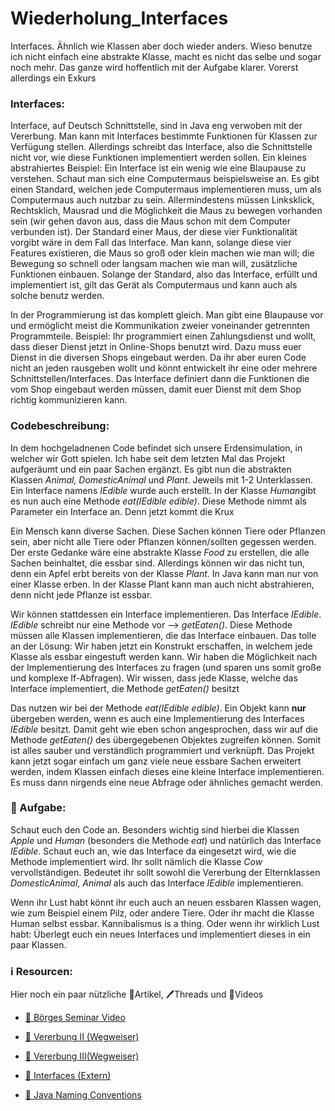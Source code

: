 # Wiederholung_Interfaces

Interfaces. Ähnlich wie Klassen aber doch wieder anders. Wieso benutze ich nicht einfach eine abstrakte Klasse, macht es nicht das selbe und sogar noch mehr. Das ganze wird hoffentlich mit der Aufgabe klarer. Vorerst allerdings ein Exkurs

### Interfaces:
Interface, auf Deutsch Schnittstelle, sind in Java eng verwoben mit der Vererbung. Man kann mit Interfaces bestimmte Funktionen für Klassen zur Verfügung stellen. Allerdings schreibt das Interface, also die Schnittstelle nicht vor, wie diese Funktionen implementiert werden sollen.
Ein kleines abstrahiertes Beispiel: Ein Interface ist ein wenig wie eine Blaupause zu verstehen. Schaut man sich eine Computermaus beispielsweise an. Es gibt einen Standard, welchen jede Computermaus implementieren muss, um als Computermaus auch nutzbar zu sein. Allermindestens müssen Linksklick, Rechtsklich, Mausrad und die Möglichkeit die Maus zu bewegen vorhanden sein (wir gehen davon aus, dass die Maus schon mit dem Computer verbunden ist). Der Standard einer Maus, der diese vier Funktionalität vorgibt wäre in dem Fall das Interface. Man kann, solange diese vier Features existieren, die Maus so groß oder klein machen wie man will; die Bewegung so schnell oder langsam machen wie man will, zusätzliche Funktionen einbauen. Solange der Standard, also das Interface, erfüllt und implementiert ist, gilt das Gerät als Computermaus und kann auch als solche benutz werden.

In der Programmierung ist das komplett gleich. Man gibt eine Blaupause vor und ermöglicht meist die Kommunikation zweier voneinander getrennten Programmteile.
Beispiel: Ihr programmiert einen Zahlungsdienst und wollt, dass dieser Dienst jetzt in Online-Shops benutzt wird. Dazu muss euer Dienst in die diversen Shops eingebaut werden. Da ihr aber euren Code nicht an jeden rausgeben wollt und könnt entwickelt ihr eine oder mehrere Schnittstellen/Interfaces. Das Interface definiert dann die Funktionen die vom Shop eingebaut werden müssen, damit euer Dienst mit dem Shop richtig kommunizieren kann.

### Codebeschreibung:

In dem hochgeladnenen Code befindet sich unsere Erdensimulation, in welcher wir Gott spielen. Ich habe seit dem letzten Mal das Projekt aufgeräumt und ein paar Sachen ergänzt. Es gibt nun die abstrakten Klassen *Animal, DomesticAnimal* und *Plant*. Jeweils mit 1-2 Unterklassen.
Ein Interface namens *IEdible* wurde auch erstellt.
In der Klasse *Human*gibt es nun auch eine Methode *eat(IEdible edible)*. Diese Methode nimmt als Parameter ein Interface an. Denn jetzt kommt die Krux

Ein Mensch kann diverse Sachen. Diese Sachen können Tiere oder Pflanzen sein, aber nicht alle Tiere oder Pflanzen können/sollten gegessen werden.
Der erste Gedanke wäre eine abstrakte Klasse *Food* zu erstellen, die alle Sachen beinhaltet, die essbar sind. Allerdings können wir das nicht tun, denn ein Apfel erbt bereits von der Klasse *Plant*. In Java kann man nur von einer Klasse erben. In der Klasse Plant kann man auch nicht abstrahieren, denn nicht jede Pflanze ist essbar.

Wir können stattdessen ein Interface implementieren. Das Interface *IEdible*. *IEdible* schreibt nur eine Methode vor --> *getEaten()*. Diese Methode müssen alle Klassen implementieren, die das Interface einbauen. 
Das tolle an der Lösung:
Wir haben jetzt ein Konstrukt erschaffen, in welchem jede Klasse als essbar eingestuft werden kann.
Wir haben die Möglichkeit nach der Implementierung des Interfaces zu fragen (und sparen uns somit große und komplexe If-Abfragen).
Wir wissen, dass jede Klasse, welche das Interface implementiert, die Methode *getEaten()* besitzt

Das nutzen wir bei der Methode *eat(IEdible edible)*. Ein Objekt kann __nur__ übergeben werden, wenn es auch eine Implementierung des Interfaces *IEdible* besitzt. Damit geht wie eben schon angesprochen, dass wir auf die Methode *getEaten()* des übergegebenen Objektes zugreifen können. Somit ist alles sauber und verständlich programmiert und verknüpft. Das Projekt kann jetzt sogar einfach um ganz viele neue essbare Sachen erweitert werden, indem Klassen einfach dieses eine kleine Interface implementieren. Es muss dann nirgends eine neue Abfrage oder ähnliches gemacht werden.

### 📝 Aufgabe:
Schaut euch den Code an. Besonders wichtig sind hierbei die Klassen *Apple* und *Human* (besonders die Methode *eat*) und natürlich das Interface *IEdible*. Schaut euch an, wie das Interface da eingesetzt wird, wie die Methode implementiert wird. Ihr sollt nämlich die Klasse *Cow* vervollständigen. Bedeutet ihr sollt sowohl die Vererbung der Elternklassen *DomesticAnimal*, *Animal* als auch das Interface *IEdible* implementieren.

Wenn ihr Lust habt könnt ihr euch auch an neuen essbaren Klassen wagen, wie zum Beispiel einem Pilz, oder andere Tiere. Oder ihr macht die Klasse Human selbst essbar. Kannibalismus is a thing. 
Oder wenn ihr wirklich Lust habt: Überlegt euch ein neues Interfaces und implementiert dieses in ein paar Klassen.
    
### ℹ️ Resourcen:
Hier noch ein paar nützliche 📃Artikel, 🖊️Threads und 🎥Videos

- [🎥 Börges Seminar Video](https://www.ilias.uni-koeln.de/ilias/ilias.php?ref_id=3638292&eid=7e686519-b1c2-43e4-aacb-edee380504af&cmd=streamVideo&cmdClass=xoctplayergui&cmdNode=wn:os:17v:186&baseClass=ilrepositorygui)

- [📃 Vererbung II (Wegweiser)](https://dh-cologne.github.io/java-wegweiser/articles/Vererbung-II-Abstrakte-Klassen-und-Methoden.html)
- [📃 Vererbung III(Wegweiser)](https://dh-cologne.github.io/java-wegweiser/articles/Vererbung-III-Interfaces.html)
- [📃 Interfaces (Extern)](https://www.programmierenlernenhq.de/interfaces-in-java/)

- [📃 Java Naming Conventions](https://github.com/DH-Cologne/java-wegweiser/blob/master/articles/Naming-Conventions.md)

